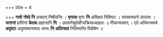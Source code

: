 +++
title = 4

+++
**गावो** **गोष्ठे** **नि** असदन् निषीदन्ति । **मृगासः** मृगाः **नि** अविक्षत निविष्टाः । स्वस्वस्थाने उपरताः । **जनानां** प्राणिनां **केतवः** प्रज्ञानानि **नि** । उपसर्गश्रुतेर्योग्यक्रियाध्याहारः ॥ नीचान्यभवन् । एते अस्मिन्समये **अदृष्टाः** अदृश्यमानरूपाः सन्तः **नि** **अलिप्सत** निलिम्पन्ति विशेषेण ॥